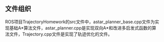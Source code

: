 ## 文件组织
ROS项目TrajectoryHomework的src文件中，astar_planner_base.cpp文件为实现基础A*算法文件，astar_planner.cpp是实现双向A\*和改进多启发式函数的算法文件，Trajectory.cpp文件是实现了轨迹优化的文件。
